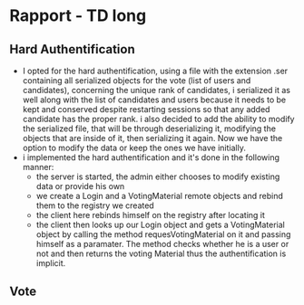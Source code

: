 # Rapport - TD long

## Hard Authentification

- I opted for the hard authentification, using a file with the extension .ser containing all serialized objects for the vote (list of users and candidates), concerning the unique rank of candidates, i serialized it as well along with the list of candidates and users because it needs to be kept and conserved despite restarting sessions so that any added candidate has the proper rank. i also decided to add the ability to modify the serialized file, that will be through deserializing it, modifying the objects that are inside of it, then serializing it again. Now we have the option to modify the data or keep the ones we have initially.
- i implemented the hard authentification and it's done in the following manner:
  - the server is started, the admin either chooses to modify existing data or provide his own
  - we create a Login and a VotingMaterial remote objects and rebind them to the registry we created
  - the client here rebinds himself on the registry after locating it
  - the client then looks up our Login object and gets a VotingMaterial object by calling the method requesVotingMaterial on it and passing himself as a paramater. The method checks whether he is a user or not and then returns the voting Material thus the authentification is implicit.

## Vote
